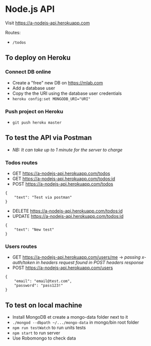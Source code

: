 # Node.js API

Visit https://a-nodejs-api.herokuapp.com

Routes:
- ```/todos```

## To deploy on Heroku

### Connect DB online
- Create a "free" new DB on https://mlab.com
- Add a database user
- Copy the the URI using the database user credentials
- ```heroku config:set MONGODB_URI="URI"```

### Push project on Heroku
- ```git push heroku master```

## To test the API via Postman
- *NB: It can take up to 1 minute for the server to charge*

### Todos routes
- GET https://a-nodejs-api.herokuapp.com/todos
- GET https://a-nodejs-api.herokuapp.com/todos:id
- POST https://a-nodejs-api.herokuapp.com/todos
```
{
    "text": "Test via postman"
}
```
- DELETE https://a-nodejs-api.herokuapp.com/todos:id
- UPDATE https://a-nodejs-api.herokuapp.com/todos:id
```
{
	"text": "New test"
}
```

### Users routes
- GET https://a-nodejs-api.herokuapp.com/users/me
-> *passing x-auth/token in headers request found in POST headers response*
- POST https://a-nodejs-api.herokuapp.com/users
```
{
	"email": "email@test.com",
	"password": "pass123!"
}
```

## To test on local machine
- Install MongoDB et create a mongo-data folder next to it
- ```./mongod --dbpath ~/.../mongo-data``` in mongo/bin root folder
- ```npm run testWatch``` to run units tests
- ```npm start``` to run server
- Use Robomongo to check data
